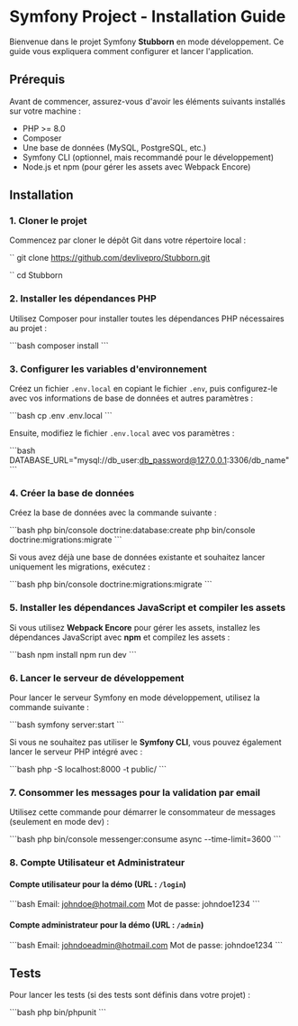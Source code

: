 
# Symfony Project - Installation Guide

Bienvenue dans le projet Symfony **Stubborn** en mode développement. Ce guide vous expliquera comment configurer et lancer l'application.

## Prérequis

Avant de commencer, assurez-vous d'avoir les éléments suivants installés sur votre machine :

- PHP >= 8.0
- Composer
- Une base de données (MySQL, PostgreSQL, etc.)
- Symfony CLI (optionnel, mais recommandé pour le développement)
- Node.js et npm (pour gérer les assets avec Webpack Encore)

## Installation

### 1. Cloner le projet

Commencez par cloner le dépôt Git dans votre répertoire local :

`` 
git clone https://github.com/devlivepro/Stubborn.git

`` 
cd Stubborn

### 2. Installer les dépendances PHP

Utilisez Composer pour installer toutes les dépendances PHP nécessaires au projet :

\```bash
composer install
\```

### 3. Configurer les variables d'environnement

Créez un fichier `.env.local` en copiant le fichier `.env`, puis configurez-le avec vos informations de base de données et autres paramètres :

\```bash
cp .env .env.local
\```

Ensuite, modifiez le fichier `.env.local` avec vos paramètres :

\```bash
DATABASE_URL="mysql://db_user:db_password@127.0.0.1:3306/db_name"
\```

### 4. Créer la base de données

Créez la base de données avec la commande suivante :

\```bash
php bin/console doctrine:database:create
php bin/console doctrine:migrations:migrate
\```

Si vous avez déjà une base de données existante et souhaitez lancer uniquement les migrations, exécutez :

\```bash
php bin/console doctrine:migrations:migrate
\```

### 5. Installer les dépendances JavaScript et compiler les assets

Si vous utilisez **Webpack Encore** pour gérer les assets, installez les dépendances JavaScript avec **npm** et compilez les assets :

\```bash
npm install
npm run dev
\```

### 6. Lancer le serveur de développement

Pour lancer le serveur Symfony en mode développement, utilisez la commande suivante :

\```bash
symfony server:start
\```

Si vous ne souhaitez pas utiliser le **Symfony CLI**, vous pouvez également lancer le serveur PHP intégré avec :

\```bash
php -S localhost:8000 -t public/
\```

### 7. Consommer les messages pour la validation par email

Utilisez cette commande pour démarrer le consommateur de messages (seulement en mode dev) :

\```bash
php bin/console messenger:consume async --time-limit=3600
\```

### 8. Compte Utilisateur et Administrateur

#### Compte utilisateur pour la démo (URL : `/login`)

\```bash
Email: johndoe@hotmail.com
Mot de passe: johndoe1234
\```

#### Compte administrateur pour la démo (URL : `/admin`)

\```bash
Email: johndoeadmin@hotmail.com
Mot de passe: johndoe1234
\```

## Tests

Pour lancer les tests (si des tests sont définis dans votre projet) :

\```bash
php bin/phpunit
\```